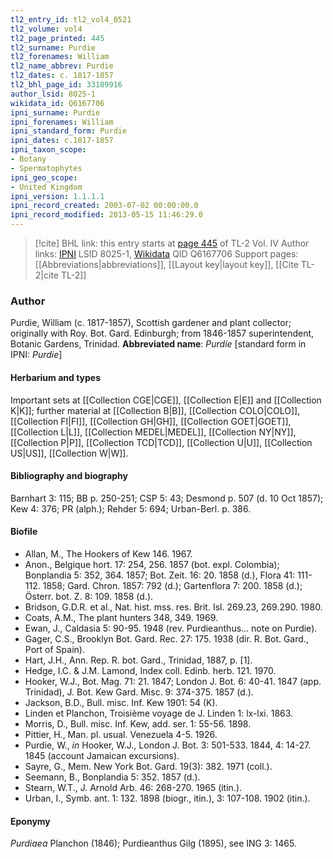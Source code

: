 ```yaml
---
tl2_entry_id: tl2_vol4_0521
tl2_volume: vol4
tl2_page_printed: 445
tl2_surname: Purdie
tl2_forenames: William
tl2_name_abbrev: Purdie
tl2_dates: c. 1817-1857
tl2_bhl_page_id: 33189916
author_lsid: 8025-1
wikidata_id: Q6167706
ipni_surname: Purdie
ipni_forenames: William
ipni_standard_form: Purdie
ipni_dates: c.1817-1857
ipni_taxon_scope: 
- Botany
- Spermatophytes
ipni_geo_scope: 
- United Kingdom
ipni_version: 1.1.1.1
ipni_record_created: 2003-07-02 00:00:00.0
ipni_record_modified: 2013-05-15 11:46:29.0
---
```


> [!cite] BHL link: this entry starts at [page 445](https://www.biodiversitylibrary.org/page/33189916) of TL-2 Vol. IV
> Author links: [IPNI](https://www.ipni.org/a/8025-1) LSID 8025-1, [Wikidata](https://www.wikidata.org/wiki/Q6167706) QID Q6167706
> Support pages: [[Abbreviations|abbreviations]], [[Layout key|layout key]], [[Cite TL-2|cite TL-2]]

### Author

Purdie, William (c. 1817-1857), Scottish gardener and plant collector; originally with Roy. Bot. Gard. Edinburgh; from 1846-1857 superintendent, Botanic Gardens, Trinidad. 
**Abbreviated name**: *Purdie* \[standard form in IPNI: *Purdie*\]

#### Herbarium and types

Important sets at [[Collection CGE|CGE]], [[Collection E|E]] and [[Collection K|K]]; further material at [[Collection B|B]], [[Collection COLO|COLO]], [[Collection FI|FI]], [[Collection GH|GH]], [[Collection GOET|GOET]], [[Collection L|L]], [[Collection MEDEL|MEDEL]], [[Collection NY|NY]], [[Collection P|P]], [[Collection TCD|TCD]], [[Collection U|U]], [[Collection US|US]], [[Collection W|W]].

#### Bibliography and biography

Barnhart 3: 115; BB p. 250-251; CSP 5: 43; Desmond p. 507 (d. 10 Oct 1857); Kew 4: 376; PR (alph.); Rehder 5: 694; Urban-Berl. p. 386.

#### Biofile

- Allan, M., The Hookers of Kew 146. 1967.
- Anon., Belgique hort. 17: 254, 256. 1857 (bot. expl. Colombia); Bonplandia 5: 352, 364. 1857; Bot. Zeit. 16: 20. 1858 (d.), Flora 41: 111-112. 1858; Gard. Chron. 1857: 792 (d.); Gartenflora 7: 200. 1858 (d.); Österr. bot. Z. 8: 109. 1858 (d.).
- Bridson, G.D.R. et al., Nat. hist. mss. res. Brit. Isl. 269.23, 269.290. 1980.
- Coats, A.M., The plant hunters 348, 349. 1969.
- Ewan, J., Caldasia 5: 90-95. 1948 (rev. Purdieanthus... note on Purdie).
- Gager, C.S., Brooklyn Bot. Gard. Rec. 27: 175. 1938 (dir. R. Bot. Gard., Port of Spain).
- Hart, J.H., Ann. Rep. R. bot. Gard., Trinidad, 1887, p. \[1\].
- Hedge, I.C. & J.M. Lamond, Index coll. Edinb. herb. 121. 1970.
- Hooker, W.J., Bot. Mag. 71: 21. 1847; London J. Bot. 6: 40-41. 1847 (app. Trinidad), J. Bot. Kew Gard. Misc. 9: 374-375. 1857 (d.).
- Jackson, B.D., Bull. misc. Inf. Kew 1901: 54 (K).
- Linden et Planchon, Troisième voyage de J. Linden 1: lx-lxi. 1863.
- Morris, D., Bull. misc. Inf. Kew, add. ser. 1: 55-56. 1898.
- Pittier, H., Man. pl. usual. Venezuela 4-5. 1926.
- Purdie, W., *in* Hooker, W.J., London J. Bot. 3: 501-533. 1844, 4: 14-27. 1845 (account Jamaican excursions).
- Sayre, G., Mem. New York Bot. Gard. 19(3): 382. 1971 (coll.).
- Seemann, B., Bonplandia 5: 352. 1857 (d.).
- Stearn, W.T., J. Arnold Arb. 46: 268-270. 1965 (itin.).
- Urban, I., Symb. ant. 1: 132. 1898 (biogr., itin.), 3: 107-108. 1902 (itin.).

#### Eponymy

*Purdiaea* Planchon (1846); Purdieanthus Gilg (1895), see ING 3: 1465.

